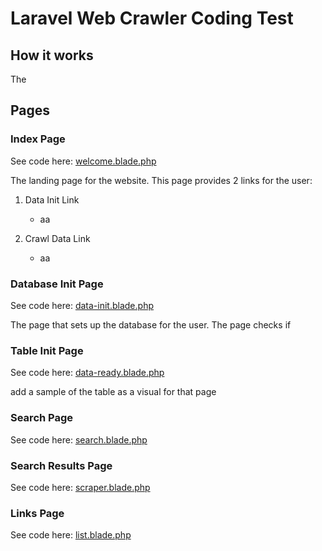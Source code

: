 # Laravel Web Crawler Coding Test

## How it works

The 

## Pages

### Index Page 

See code here: [welcome.blade.php](https://github.com/markoco14/laravel-scraper/blob/main/resources/views/welcome.blade.php)

The landing page for the website. This page provides 2 links for the user:

1. Data Init Link

	- aa

2. Crawl Data Link

	- aa

### Database Init Page 

See code here: [data-init.blade.php](https://github.com/markoco14/laravel-scraper/blob/main/resources/views/data-init.blade.php)

The page that sets up the database for the user. The page checks if 

### Table Init Page 

See code here: [data-ready.blade.php](https://github.com/markoco14/laravel-scraper/blob/main/resources/views/data-ready.blade.php)

add a sample of the table as a visual for that page

### Search Page 

See code here: [search.blade.php](https://github.com/markoco14/laravel-scraper/blob/main/resources/views/search.blade.php)

### Search Results Page 

See code here: [scraper.blade.php](https://github.com/markoco14/laravel-scraper/blob/main/resources/views/scraper.blade.php)

### Links Page 

See code here: [list.blade.php](https://github.com/markoco14/laravel-scraper/blob/main/resources/views/list.blade.php)

